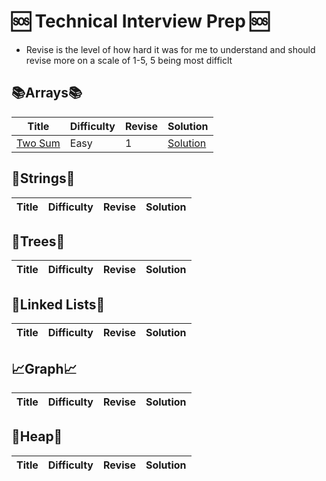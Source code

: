 # 🆘 Technical Interview Prep 🆘

- Revise is the level of how hard it was for me to understand and should revise more on a scale of 1-5, 5 being most difficlt

## 📚Arrays📚

| Title                                             | Difficulty | Revise | Solution                         |
| ------------------------------------------------- | ---------- | ------ | -------------------------------- |
| [Two Sum](https://leetcode.com/problems/two-sum/) | Easy       | 1      | [Solution](Solutions/Two_Sum.py) |

## 🧵Strings🧵

| Title | Difficulty | Revise | Solution |
| ----- | ---------- | ------ | -------- |


## 🌲Trees🌲

| Title | Difficulty | Revise | Solution |
| ----- | ---------- | ------ | -------- |


## 🔗Linked Lists🔗

| Title | Difficulty | Revise | Solution |
| ----- | ---------- | ------ | -------- |


## 📈Graph📈

| Title | Difficulty | Revise | Solution |
| ----- | ---------- | ------ | -------- |


## 🔎Heap🔎

| Title | Difficulty | Revise | Solution |
| ----- | ---------- | ------ | -------- |

